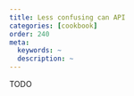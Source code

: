 ```yaml
---
title: Less confusing can API
categories: [cookbook]
order: 240
meta:
  keywords: ~
  description: ~
---
```


TODO
